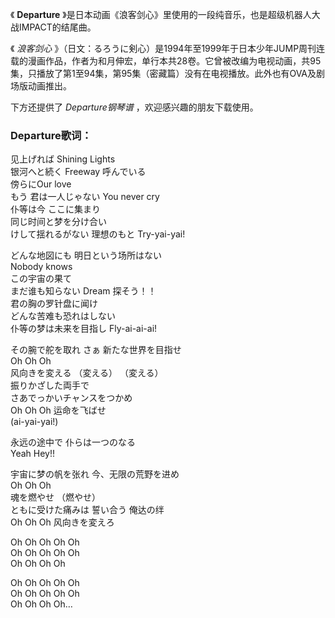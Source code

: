 

《 **Departure** 》是日本动画《浪客剑心》里使用的一段纯音乐，也是超级机器人大战IMPACT的结尾曲。

《 _浪客剑心_
》（日文：るろうに剣心）是1994年至1999年于日本少年JUMP周刊连载的漫画作品，作者为和月伸宏，单行本共28卷。它曾被改编为电视动画，共95集，只播放了第1至94集，第95集（密藏篇）没有在电视播放。此外也有OVA及剧场版动画推出。

下方还提供了 _Departure钢琴谱_ ，欢迎感兴趣的朋友下载使用。

### Departure歌词：

见上げれば Shining Lights  
银河へと続く Freeway 呼んでいる  
傍らにOur love  
もう 君は一人じゃない You never cry  
仆等は今 ここに集まり  
同じ时间と梦を分け合い  
けして揺れるがない 理想のもと Try-yai-yai!

どんな地図にも 明日という场所はない  
Nobody knows  
この宇宙の果て  
まだ谁も知らない Dream 探そう！！  
君の胸の罗针盘に闻け  
どんな苦难も恐れはしない  
仆等の梦は未来を目指し Fly-ai-ai-ai!

その腕で舵を取れ さぁ 新たな世界を目指せ  
Oh Oh Oh  
风向きを変える （変える） （変える）  
振りかざした両手で  
さあでっかいチャンスをつかめ  
Oh Oh Oh 运命を飞ばせ  
(ai-yai-yai!)

永远の途中で 仆らは一つのなる  
Yeah Hey!!

宇宙に梦の帆を张れ 今、无限の荒野を进め  
Oh Oh Oh  
魂を燃やせ （燃やせ）  
ともに受けた痛みは 誓い合う 俺达の绊  
Oh Oh Oh 风向きを変えろ

Oh Oh Oh Oh Oh  
Oh Oh Oh Oh Oh  
Oh Oh Oh Oh

Oh Oh Oh Oh Oh  
Oh Oh Oh Oh Oh  
Oh Oh Oh Oh…

